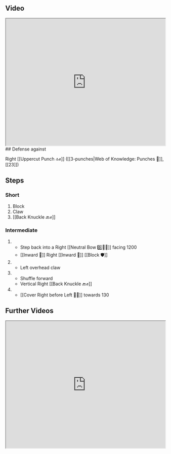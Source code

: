 ## Video

<iframe src="https://www.youtube.com/embed/afOKudWeld8" width="100%" height="400"></iframe>
## Defense against

Right [[Uppercut Punch 🔝✊]] ([[3-punches|Web of Knowledge: Punches 👊]], [[23]])

## Steps

### Short

1. Block
2. Claw
3. [[Back Knuckle 🔙✊]]

### Intermediate

1.  - Step back into a Right [[Neutral Bow 0️⃣🧍‍♂️]] facing 1200
    - [[Inward 🔽]] Right [[Inward 🔽]] [[Block 🛡️]]
1.  - Left overhead claw
1.  - Shuffle forward
    - Vertical Right [[Back Knuckle 🔙✊]]
1.  - [[Cover Right before Left 🦶🔄]] towards 130

## Further Videos

<iframe src="https://www.youtube.com/embed/IXZ6kr4VHQw?start=355&end=368" width="100%" height="400"></iframe>